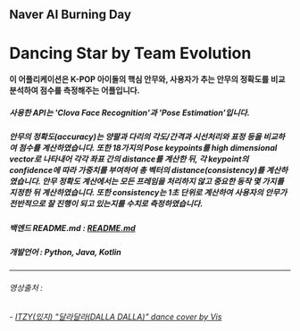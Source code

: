 ## Naver AI Burning Day


# **Dancing Star**  by Team Evolution


#### 이 어플리케이션은 K-POP 아이돌의 핵심 안무와, 사용자가 추는 안무의 정확도를 비교분석하여 점수를 측정해주는 어플입니다.
##### 사용한 API는 '__Clova Face Recognition__'과 '__Pose Estimation__'입니다. 

##### 안무의 정확도(accuracy)는 양팔과 다리의 각도/간격과 시선처리와 표정 등을 비교하여 점수를 계산하였습니다. 또한 18가지의 Pose keypoints를 high dimensional vector로 나타내어 각각 좌표 간의 distance를 계산한 뒤, 각 keypoint의 confidence에 따라 가중치를 부여하여 총 벡터의 distance(consistency)를 계산하였습니다. 안무 정확도 계산에서는 모든 프레임을 처리하지 않고 중요한 동작 몇 가지를 지정한 뒤 계산하였습니다. 또한 consistency는 1초 단위로 계산하여 사용자의 안무가 전반적으로 잘 진행이 되고 있는지를 수치로 측정하였습니다.


##### 백엔드 README.md : [README.md](#https://github.com/jionchu/DancingStar/Backend/dancing-star/README.md)


##### 개발언어 : Python, Java, Kotlin






-----------------------------------
###### 영상출처 : 
######  - [ITZY(있지) "달라달라(DALLA DALLA)" dance cover by Vis](https://www.youtube.com/watch?v=BwqrAn8YSpA)
